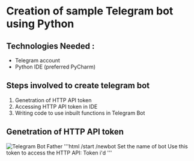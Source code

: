 # Creation of sample Telegram bot using Python

## Technologies Needed :
  * Telegram account
  * Python IDE (preferred PyCharm)


## Steps involved to create telegram bot 
  1. Genetration of HTTP API token
  2. Accessing HTTP API token in IDE
  3. Writing code to use inbuilt functions in Telegram Bot
  
##  Genetration of HTTP API token
  ![Telegram Bot Father](https://web.telegram.org/#/im?p=@BotFather)
  '''html
  /start
  /newbot
  Set the name of bot
  Use this token to access the HTTP API: Token i'd 
  '''
